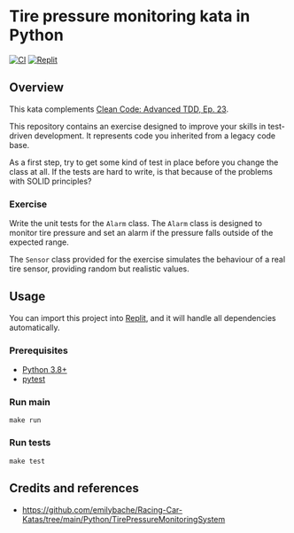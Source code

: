 # Tire pressure monitoring kata in Python

[![CI](https://github.com/Coding-Cuddles/tire-pressure-monitoring-python-kata/actions/workflows/main.yml/badge.svg)](https://github.com/Coding-Cuddles/tire-pressure-monitoring-python-kata/actions/workflows/main.yml)
[![Replit](https://img.shields.io/badge/Try%20with%20Replit-black?logo=replit)](https://replit.com/new/github/Coding-Cuddles/tire-pressure-monitoring-python-kata)

## Overview

This kata complements [Clean Code: Advanced TDD, Ep. 23](https://cleancoders.com/episode/clean-code-episode-23-p1).

This repository contains an exercise designed to improve your skills in
test-driven development. It represents code you inherited from a legacy code
base.

As a first step, try to get some kind of test in place before you change the
class at all. If the tests are hard to write, is that because of the problems
with SOLID principles?

### Exercise

Write the unit tests for the `Alarm` class. The `Alarm` class is designed to
monitor tire pressure and set an alarm if the pressure falls outside of the
expected range.

The `Sensor` class provided for the exercise simulates the behaviour of a real
tire sensor, providing random but realistic values.

## Usage

You can import this project into [Replit](https://replit.com), and it will
handle all dependencies automatically.

### Prerequisites

* [Python 3.8+](https://www.python.org/)
* [pytest](https://pytest.org)

### Run main

```console
make run
```

### Run tests

```console
make test
```

## Credits and references

* <https://github.com/emilybache/Racing-Car-Katas/tree/main/Python/TirePressureMonitoringSystem>
